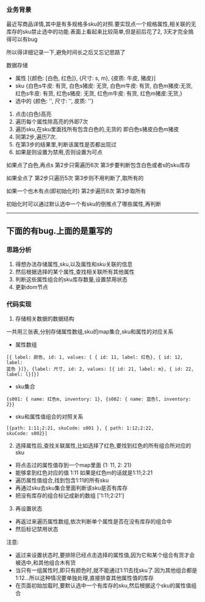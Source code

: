 ### 业务背景

最近写商品详情,其中是有多规格多sku的对照.要实现点一个规格属性,相关联的无库存的sku禁止选中的功能.表面上看起来比较简单,但是前后花了2,
3天才完全搞得可以有bug

所以得详细记录一下,避免时间长之后又忘记思路了

数据存储
- 属性 [{颜色: [白色, 红色]}, {尺寸: s, m}, {皮质: 牛皮, 猪皮}]
- sku {白色s牛皮: 有货, 白色s猪皮: 无货, 白色m牛皮: 有货, 白色m猪皮:无货, 红色s牛皮: 有货, 红色s猪皮: 无货, 红色m牛皮:
有货, 红色m猪皮:无货,}
- 选中的 {颜色: '', 尺寸: '', 皮质: ''}


1. 点击(白色)高亮
2. 遍历每个属性除高亮的外即7次
3. 遍历sku,在sku里面找所有包含白色的,无货的 即白色s猪皮白色m猪皮
4. 同第2步,遍历7次.
5. 在第3步的结果里,判断该属性是否都出现过
6. 如果是则设置为禁用,否则设置为可点

如果点了白色,再点s
第2步只需遍历6次
第3步要判断包含白色或者s的sku库存

如果全点了
第2步只遍历5次
第3步则不用判断了,取所有的

如果一个也木有点(即初始化时)
第2步遍历8次
第3步取所有

初始化时可以通过默认选中一个有sku的倒推点了哪些属性,再判断



-----------------------------------------------
下面的有bug.上面的是重写的
------------------------------------------------

### 思路分析

1. 得想办法存储属性,sku,以及属性和sku关联的信息
2. 然后根据选择的某个属性,查找相关联所有其他属性
3. 判断这些属性组合的sku库存数量,设置禁用状态
4. 更新dom节点

### 代码实现

1. 存储相关数据的数据结构

一共用三张表,分别存储属性数组,sku的map集合,sku和属性的对应关系
- 属性数组
```
[{ label: 颜色, id: 1, values: [ { id: 11, label: 红色}, { id: 12, label:
蓝色 }]}, {label: 尺寸, id: 2, values: [{ id: 21, label: m}, { id: 22, label: l}]}]
```
- sku集合
```
{s001: { name: 红色m, inventory: 1}, {s002: { name: 蓝色l, inventory: 2}}
```
- sku和属性值组合的对照关系
```
[{path: 1:11;2:21, skuCode: s001 }, { path: 1:12;2:22,
skuCode: s002}]
```

2. 选择属性后,查找关联属性,比如选择了红色,要找到红色的所有组合所对应的sku
- 将点击过的属性值存到一个map里面 {1: 11, 2: 21}
- 能够拿到红色对应的值 1:11 如果是红色m的话就是1:11;2:21
- 遍历属性值组合,找到包含1:11的所有sku
- 再通过sku去sku集合里面判断该sku是否有库存
- 把没有库存的组合标记成新的数组 ['1:11;2:21']

3. 再设置状态
- 再返过来遍历属性数组,依次判断单个属性是否在没有库存的组合中
- 然后标记禁用状态


注意:
- 返过来设置状态时,要排除已经点击选择的属性值,因为它和某个组合有货才会被选中,和其他组合木有货
- 当只有一组属性时,即只有颜色时,就不能通过1:11去找sku了.因为其他组合都是1:12...所以这种情况要单独处理,直接排查其他属性值的库存
- 在页面初始加载时,要默认选中一个有库存的sku,然后根据这个sku的属性值组合
